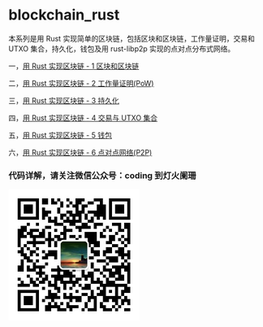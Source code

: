 # blockchain_rust

本系列是用 Rust 实现简单的区块链，包括区块和区块链，工作量证明，交易和 UTXO 集合，持久化，钱包及用 rust-libp2p 实现的点对点分布式网络。

一，[用 Rust 实现区块链 - 1 区块和区块链](https://mp.weixin.qq.com/s?__biz=Mzg5MjA1ODYzNg==&mid=2247484460&idx=1&sn=b79b1051f40db383a2d2feb568cb3fe8&chksm=cfc2a94ff8b52059b2402785330133ce6a6734a3abcd3343c08154716acca5eb8369a4f4cd12&token=1912223334&lang=zh_CN#rd)

二，[用 Rust 实现区块链 - 2 工作量证明(PoW)](https://mp.weixin.qq.com/s?__biz=Mzg5MjA1ODYzNg==&mid=2247484469&idx=1&sn=c722722580f9838b9136cf3ac6611c8e&chksm=cfc2a956f8b520405e0aa11fc1484d3b676f6f9b19cb536165e7fb0602d4db03f63167dcf59b&token=1151139300&lang=zh_CN#rd)

三，[用 Rust 实现区块链 - 3 持久化](https://mp.weixin.qq.com/s?__biz=Mzg5MjA1ODYzNg==&mid=2247484477&idx=1&sn=cf1789dcbc1a7ca9381539e36314a2e9&chksm=cfc2a95ef8b52048027a6466c097f5954815a50e29ba0a22687fc6f218a552378e963ff6a9a2&token=1609755589&lang=zh_CN#rd)

四，[用 Rust 实现区块链 - 4 交易与 UTXO 集合](https://mp.weixin.qq.com/s?__biz=Mzg5MjA1ODYzNg==&mid=2247484487&idx=1&sn=01802f8dc60ac7dd1924888937b65d50&chksm=cfc2a924f8b520326a25718a2b97e24aac25355578ab727ae5fd6e907030ec39cc434cb90752&token=1933715555&lang=zh_CN#rd)

五，[用 Rust 实现区块链 - 5 钱包](https://mp.weixin.qq.com/s?__biz=Mzg5MjA1ODYzNg==&mid=2247484495&idx=1&sn=4eea98f046a92bb9e87163bab44aff68&chksm=cfc2a92cf8b5203af27a527d01f1cf699d77089a3ad2e7082fc7e707ae2885e96a611a8069f8&token=391513474&lang=zh_CN#rd)

六，[用 Rust 实现区块链 - 6 点对点网络(P2P)](https://mp.weixin.qq.com/s?__biz=Mzg5MjA1ODYzNg==&mid=2247484503&idx=1&sn=82427d27153bce04488b95878e7584f0&chksm=cfc2a934f8b5202274556e6ea3294b48dc8ee5075f559fce65f7ce91d9a2619e70a915252d20&token=2032429111&lang=zh_CN#rd)

### 代码详解，请关注微信公众号：coding 到灯火阑珊

![Image](https://github.com/Justin02180218/distribute-election-bully/blob/master/qrcode_for_gh_8a5b7b90c100_258.jpg)
